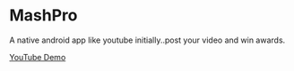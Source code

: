 # MashPro
A native android app like youtube initially..post your video and win awards.


 <a href="https://youtu.be/WpJSE94XQ3g">YouTube Demo</a><br>
